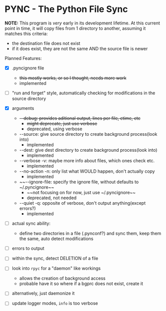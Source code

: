 # PYNC - The Python File Sync

**NOTE:** This program is *very* early in its development lifetime. At this 
current point in time, it will copy files from 1 directory to another, assuming
it matches this criteria:

- the destination file does not exist
- if it does exist, they are not the same AND the source file is newer

Planned Features:

- [x] .pyncignore file
    * ~~this mostly works, or so I thought, needs more work~~
    * implemented
- [ ] "run and forget" style, automatically checking for modifications in the
    source directory
- [x] arguments
    * ~~--debug: provides aditional output, lines per file, ctime, etc~~
        * ~~might deprecate, just use verbose~~
        * deprecated, using verbose
    * --source: give source directory to create background process(look into)
        * implemented
    * --dest: give dest directory to create background process(look into)
        * implemented
    * --verbose -v: maybe more info about files, which ones check etc.
        * implemented
    * --no-action -n: only list what WOULD happen, don't actually copy
        * implemented
    * ~~--ignore-file: specify the ignore file, without defaults to ~/.pyncignore~~
        * ~~not focusing on for now, just use ~/.pyncignore~~
        * deprecated, not needed
    * --quiet -q: opposite of verbose, don't output anything(except errors?)
        * implemented
- [ ] actual sync ability:
    * define two directories in a file (.pynconf?) and sync them, keep them 
        the same, auto detect modifications
- [ ] errors to output
- [ ] within the sync, detect DELETION of a file
- [ ] look into `rpyc` for a "daemon" like workings
    * allows the creation of background access
    * probable have it so where if a bgprc does not exist, create it
- [ ] alternatively, just daemonize it
- [ ] update logger modes, `info` is too verbose

